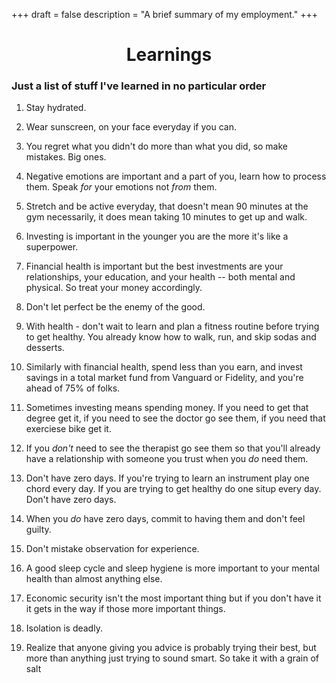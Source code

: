 +++
draft = false
description = "A brief summary of my employment."
+++

<center><h1>Learnings</h1></center>

<h3>Just a list of stuff I've learned in no particular order</h3>

1. Stay hydrated.

1. Wear sunscreen, on your face everyday if you can.

1. You regret what you didn't do more than what you did, so make mistakes. Big ones. 

1. Negative emotions are important and a part of you, learn how to process them. Speak *for* your emotions not *from* them. 

1. Stretch and be active everyday, that doesn't mean 90 minutes at the gym necessarily, it does mean taking 10 minutes to get up and walk. 

1. Investing is important in the younger you are the more it's like a superpower. 

1. Financial health is important but the best investments are your relationships, your education, and your health -- both mental and physical. So treat your money accordingly. 

1. Don't let perfect be the enemy of the good.

1. With health - don't wait to learn and plan a fitness routine before trying to get healthy. You already know how to walk, run, and skip sodas and desserts. 

1. Similarly with financial health, spend less than you earn, and invest savings in a total market fund from Vanguard or Fidelity, and you're ahead of 75% of folks. 

1. Sometimes investing means spending money. If you need to get that degree get it, if you need to see the doctor go see them, if you need that exerciese bike get it.

1. If you *don't* need to see the therapist go see them so that you'll already have a relationship with someone you trust when you *do* need them. 

1. Don't have zero days. If you're trying to learn an instrument play one chord every day. If you are trying to get healthy do one situp every day. Don't have zero days.

1. When you *do* have zero days, commit to having them and don't feel guilty. 

1. Don't mistake observation for experience.

1. A good sleep cycle and sleep hygiene is more important to your mental health than almost anything else. 

1. Economic security isn't the most important thing but if you don't have it it gets in the way if those more important things. 

1. Isolation is deadly.

1. Realize that anyone giving you advice is probably trying their best, but more than anything just trying to sound smart. So take it with a grain of salt
